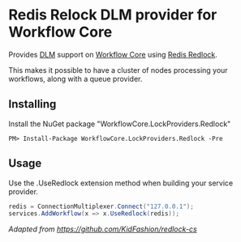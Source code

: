 # Redis Relock DLM provider for Workflow Core

Provides [DLM](https://en.wikipedia.org/wiki/Distributed_lock_manager) support  on [Workflow Core](../../README.md) using [Redis Redlock](http://redis.io/topics/distlock).

This makes it possible to have a cluster of nodes processing your workflows, along with a queue provider.

## Installing

Install the NuGet package "WorkflowCore.LockProviders.Redlock"

```
PM> Install-Package WorkflowCore.LockProviders.Redlock -Pre
```

## Usage

Use the .UseRedlock extension method when building your service provider.

```C#
redis = ConnectionMultiplexer.Connect("127.0.0.1");
services.AddWorkflow(x => x.UseRedlock(redis));
```

*Adapted from https://github.com/KidFashion/redlock-cs*
